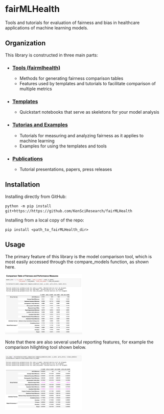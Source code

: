 # fairMLHealth
Tools and tutorials for evaluation of fairness and bias in healthcare applications of machine learning models.


## Organization
This library is constructed in three main parts:
- ### [Tools (fairmlhealth)](fairmlhealth/README.md)
    - Methods for generating fairness comparison tables
    - Features used by templates and tutorials to facilitate comparison of multiple metrics

- ### [Templates](templates/README.md)
    - Quickstart notebooks that serve as skeletons for your model analysis

- ### [Tutorias and Examples](tutorials_and_examples/README.md)
    - Tutorials for measuring and analyzing fairness as it applies to machine learning
    - Examples for using the templates and tools

- ### [Publications](publications/README.md)
    - Tutorial presentations, papers, press releases


## Installation
Installing directly from GitHub:

    python -m pip install git+https://https://github.com/KenSciResearch/fairMLHealth

Installing from a local copy of the repo:

    pip install <path_to_fairMLHealth_dir>


## Usage
The primary feature of this library is the model comparison tool, which is most easily accessed through the compare_models function, as shown here.

<img src="img/eg_comparison.png"
     alt="Example of a model comparison using fairMLHealth"
     style="max-width: 50%;" />

Note that there are also several useful reporting features, for example the comparison hilighting tool shown below.

<img src="img/eg_highlighter.png"
     alt="Example of a model comparison using fairMLHealth"
     style="max-width: 50%;" />

